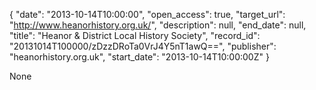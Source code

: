 {
  "date": "2013-10-14T10:00:00", 
  "open_access": true, 
  "target_url": "http://www.heanorhistory.org.uk/", 
  "description": null, 
  "end_date": null, 
  "title": "Heanor & District Local History Society", 
  "record_id": "20131014T100000/zDzzDRoTa0VrJ4Y5nT1awQ==", 
  "publisher": "heanorhistory.org.uk", 
  "start_date": "2013-10-14T10:00:00Z"
}

None